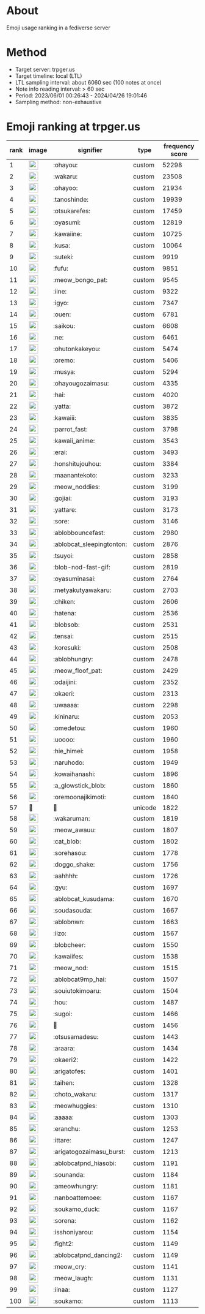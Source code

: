 # About
Emoji usage ranking in a fediverse server

# Method
- Target server: trpger.us
- Target timeline: local (LTL)
- LTL sampling interval: about 6060 sec (100 notes at once)
- Note info reading interval: > 60 sec
- Period: 2023/06/01 00:26:43 - 2024/04/26 19:01:46 
- Sampling method: non-exhaustive

# Emoji ranking at trpger.us

|rank|image|signifier|type|frequency score|
|----|----|----|----|----|
|1|<img height="24" src="https://trpger.us/emoji/ohayou.webp">|:ohayou:|custom|52298|
|2|<img height="24" src="https://trpger.us/emoji/wakaru.webp">|:wakaru:|custom|23508|
|3|<img height="24" src="https://trpger.us/emoji/ohayoo.webp">|:ohayoo:|custom|21934|
|4|<img height="24" src="https://trpger.us/emoji/tanoshinde.webp">|:tanoshinde:|custom|19939|
|5|<img height="24" src="https://trpger.us/emoji/otsukarefes.webp">|:otsukarefes:|custom|17459|
|6|<img height="24" src="https://trpger.us/emoji/oyasumi.webp">|:oyasumi:|custom|12819|
|7|<img height="24" src="https://trpger.us/emoji/kawaiine.webp">|:kawaiine:|custom|10725|
|8|<img height="24" src="https://trpger.us/emoji/kusa.webp">|:kusa:|custom|10064|
|9|<img height="24" src="https://trpger.us/emoji/suteki.webp">|:suteki:|custom|9919|
|10|<img height="24" src="https://trpger.us/emoji/fufu.webp">|:fufu:|custom|9851|
|11|<img height="24" src="https://trpger.us/emoji/meow_bongo_pat.webp">|:meow_bongo_pat:|custom|9545|
|12|<img height="24" src="https://trpger.us/emoji/iine.webp">|:iine:|custom|9322|
|13|<img height="24" src="https://trpger.us/emoji/igyo.webp">|:igyo:|custom|7347|
|14|<img height="24" src="https://trpger.us/emoji/ouen.webp">|:ouen:|custom|6781|
|15|<img height="24" src="https://trpger.us/emoji/saikou.webp">|:saikou:|custom|6608|
|16|<img height="24" src="https://trpger.us/emoji/ne.webp">|:ne:|custom|6461|
|17|<img height="24" src="https://trpger.us/emoji/ohutonkakeyou.webp">|:ohutonkakeyou:|custom|5474|
|18|<img height="24" src="https://trpger.us/emoji/oremo.webp">|:oremo:|custom|5406|
|19|<img height="24" src="https://trpger.us/emoji/musya.webp">|:musya:|custom|5294|
|20|<img height="24" src="https://trpger.us/emoji/ohayougozaimasu.webp">|:ohayougozaimasu:|custom|4335|
|21|<img height="24" src="https://trpger.us/emoji/hai.webp">|:hai:|custom|4020|
|22|<img height="24" src="https://trpger.us/emoji/yatta.webp">|:yatta:|custom|3872|
|23|<img height="24" src="https://trpger.us/emoji/kawaiii.webp">|:kawaiii:|custom|3835|
|24|<img height="24" src="https://trpger.us/emoji/parrot_fast.webp">|:parrot_fast:|custom|3798|
|25|<img height="24" src="https://trpger.us/emoji/kawaii_anime.webp">|:kawaii_anime:|custom|3543|
|26|<img height="24" src="https://trpger.us/emoji/erai.webp">|:erai:|custom|3493|
|27|<img height="24" src="https://trpger.us/emoji/honshitujouhou.webp">|:honshitujouhou:|custom|3384|
|28|<img height="24" src="https://trpger.us/emoji/maanantekoto.webp">|:maanantekoto:|custom|3233|
|29|<img height="24" src="https://trpger.us/emoji/meow_noddies.webp">|:meow_noddies:|custom|3199|
|30|<img height="24" src="https://trpger.us/emoji/gojiai.webp">|:gojiai:|custom|3193|
|31|<img height="24" src="https://trpger.us/emoji/yattare.webp">|:yattare:|custom|3173|
|32|<img height="24" src="https://trpger.us/emoji/sore.webp">|:sore:|custom|3146|
|33|<img height="24" src="https://trpger.us/emoji/ablobbouncefast.webp">|:ablobbouncefast:|custom|2980|
|34|<img height="24" src="https://trpger.us/emoji/ablobcat_sleepingtonton.webp">|:ablobcat_sleepingtonton:|custom|2876|
|35|<img height="24" src="https://trpger.us/emoji/tsuyoi.webp">|:tsuyoi:|custom|2858|
|36|<img height="24" src="https://trpger.us/emoji/blob-nod-fast-gif.webp">|:blob-nod-fast-gif:|custom|2819|
|37|<img height="24" src="https://trpger.us/emoji/oyasuminasai.webp">|:oyasuminasai:|custom|2764|
|38|<img height="24" src="https://trpger.us/emoji/metyakutyawakaru.webp">|:metyakutyawakaru:|custom|2703|
|39|<img height="24" src="https://trpger.us/emoji/chiken.webp">|:chiken:|custom|2606|
|40|<img height="24" src="https://trpger.us/emoji/hatena.webp">|:hatena:|custom|2536|
|41|<img height="24" src="https://trpger.us/emoji/blobsob.webp">|:blobsob:|custom|2531|
|42|<img height="24" src="https://trpger.us/emoji/tensai.webp">|:tensai:|custom|2515|
|43|<img height="24" src="https://trpger.us/emoji/koresuki.webp">|:koresuki:|custom|2508|
|44|<img height="24" src="https://trpger.us/emoji/ablobhungry.webp">|:ablobhungry:|custom|2478|
|45|<img height="24" src="https://trpger.us/emoji/meow_floof_pat.webp">|:meow_floof_pat:|custom|2429|
|46|<img height="24" src="https://trpger.us/emoji/odaijini.webp">|:odaijini:|custom|2352|
|47|<img height="24" src="https://trpger.us/emoji/okaeri.webp">|:okaeri:|custom|2313|
|48|<img height="24" src="https://trpger.us/emoji/uwaaaa.webp">|:uwaaaa:|custom|2298|
|49|<img height="24" src="https://trpger.us/emoji/kininaru.webp">|:kininaru:|custom|2053|
|50|<img height="24" src="https://trpger.us/emoji/omedetou.webp">|:omedetou:|custom|1960|
|51|<img height="24" src="https://trpger.us/emoji/uoooo.webp">|:uoooo:|custom|1960|
|52|<img height="24" src="https://trpger.us/emoji/hie_himei.webp">|:hie_himei:|custom|1958|
|53|<img height="24" src="https://trpger.us/emoji/naruhodo.webp">|:naruhodo:|custom|1949|
|54|<img height="24" src="https://trpger.us/emoji/kowaihanashi.webp">|:kowaihanashi:|custom|1896|
|55|<img height="24" src="https://trpger.us/emoji/a_glowstick_blob.webp">|:a_glowstick_blob:|custom|1860|
|56|<img height="24" src="https://trpger.us/emoji/oremoonajikimoti.webp">|:oremoonajikimoti:|custom|1840|
|57|🍮|🍮|unicode|1822|
|58|<img height="24" src="https://trpger.us/emoji/wakaruman.webp">|:wakaruman:|custom|1819|
|59|<img height="24" src="https://trpger.us/emoji/meow_awauu.webp">|:meow_awauu:|custom|1807|
|60|<img height="24" src="https://trpger.us/emoji/cat_blob.webp">|:cat_blob:|custom|1802|
|61|<img height="24" src="https://trpger.us/emoji/sorehasou.webp">|:sorehasou:|custom|1778|
|62|<img height="24" src="https://trpger.us/emoji/doggo_shake.webp">|:doggo_shake:|custom|1756|
|63|<img height="24" src="https://trpger.us/emoji/aahhhh.webp">|:aahhhh:|custom|1726|
|64|<img height="24" src="https://trpger.us/emoji/gyu.webp">|:gyu:|custom|1697|
|65|<img height="24" src="https://trpger.us/emoji/ablobcat_kusudama.webp">|:ablobcat_kusudama:|custom|1670|
|66|<img height="24" src="https://trpger.us/emoji/soudasouda.webp">|:soudasouda:|custom|1667|
|67|<img height="24" src="https://trpger.us/emoji/ablobnwn.webp">|:ablobnwn:|custom|1663|
|68|<img height="24" src="https://trpger.us/emoji/iizo.webp">|:iizo:|custom|1567|
|69|<img height="24" src="https://trpger.us/emoji/blobcheer.webp">|:blobcheer:|custom|1550|
|70|<img height="24" src="https://trpger.us/emoji/kawaiifes.webp">|:kawaiifes:|custom|1538|
|71|<img height="24" src="https://trpger.us/emoji/meow_nod.webp">|:meow_nod:|custom|1515|
|72|<img height="24" src="https://trpger.us/emoji/ablobcat9mp_hai.webp">|:ablobcat9mp_hai:|custom|1507|
|73|<img height="24" src="https://trpger.us/emoji/souiutokimoaru.webp">|:souiutokimoaru:|custom|1504|
|74|<img height="24" src="https://trpger.us/emoji/hou.webp">|:hou:|custom|1487|
|75|<img height="24" src="https://trpger.us/emoji/sugoi.webp">|:sugoi:|custom|1466|
|76|<img height="24" src="https://trpger.us/emoji/birthday.webp">|:birthday:|custom|1456|
|77|<img height="24" src="https://trpger.us/emoji/otsusamadesu.webp">|:otsusamadesu:|custom|1443|
|78|<img height="24" src="https://trpger.us/emoji/araara.webp">|:araara:|custom|1434|
|79|<img height="24" src="https://trpger.us/emoji/okaeri2.webp">|:okaeri2:|custom|1422|
|80|<img height="24" src="https://trpger.us/emoji/arigatofes.webp">|:arigatofes:|custom|1401|
|81|<img height="24" src="https://trpger.us/emoji/taihen.webp">|:taihen:|custom|1328|
|82|<img height="24" src="https://trpger.us/emoji/choto_wakaru.webp">|:choto_wakaru:|custom|1317|
|83|<img height="24" src="https://trpger.us/emoji/meowhuggies.webp">|:meowhuggies:|custom|1310|
|84|<img height="24" src="https://trpger.us/emoji/aaaaa.webp">|:aaaaa:|custom|1303|
|85|<img height="24" src="https://trpger.us/emoji/eranchu.webp">|:eranchu:|custom|1253|
|86|<img height="24" src="https://trpger.us/emoji/ittare.webp">|:ittare:|custom|1247|
|87|<img height="24" src="https://trpger.us/emoji/arigatogozaimasu_burst.webp">|:arigatogozaimasu_burst:|custom|1213|
|88|<img height="24" src="https://trpger.us/emoji/ablobcatpnd_hiasobi.webp">|:ablobcatpnd_hiasobi:|custom|1191|
|89|<img height="24" src="https://trpger.us/emoji/sounanda.webp">|:sounanda:|custom|1184|
|90|<img height="24" src="https://trpger.us/emoji/ameowhungry.webp">|:ameowhungry:|custom|1181|
|91|<img height="24" src="https://trpger.us/emoji/nanboattemoee.webp">|:nanboattemoee:|custom|1167|
|92|<img height="24" src="https://trpger.us/emoji/soukamo_duck.webp">|:soukamo_duck:|custom|1167|
|93|<img height="24" src="https://trpger.us/emoji/sorena.webp">|:sorena:|custom|1162|
|94|<img height="24" src="https://trpger.us/emoji/isshoniyarou.webp">|:isshoniyarou:|custom|1154|
|95|<img height="24" src="https://trpger.us/emoji/fight2.webp">|:fight2:|custom|1149|
|96|<img height="24" src="https://trpger.us/emoji/ablobcatpnd_dancing2.webp">|:ablobcatpnd_dancing2:|custom|1149|
|97|<img height="24" src="https://trpger.us/emoji/meow_cry.webp">|:meow_cry:|custom|1141|
|98|<img height="24" src="https://trpger.us/emoji/meow_laugh.webp">|:meow_laugh:|custom|1131|
|99|<img height="24" src="https://trpger.us/emoji/iinaa.webp">|:iinaa:|custom|1127|
|100|<img height="24" src="https://trpger.us/emoji/soukamo.webp">|:soukamo:|custom|1113|
